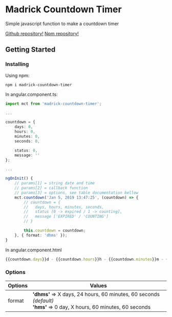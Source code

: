 # Madrick Countdown Timer
Simple javascript function to make a countdown timer

[Github repository!](https://github.com/madricks/madrick-countdown-timer)
[Npm repository!](https://www.npmjs.com/package/madrick-countdown-timer)

## Getting Started

### Installing

Using npm:
```
npm i madrick-countdown-timer
```

In angular.component.ts:
```typescript
import mct from 'madrick-countdown-timer';

...

countdown = {
    days: 0,
    hours: 0,
    minutes: 0,
    seconds: 0,

    status: 0,
    message: ''
};

...

ngOnInit() {
    // params[1] = string date and time
    // params[2] = callback function
    // params[3] = options, see table documentation bellow
    mct.countdown('Jan 5, 2019 13:47:25', (countdown) => {
        // countdown = { 
        //   days, hours, minutes, seconds,
        //   status [0 -> expired / 1 -> counting],
        //   message ['EXPIRED' / 'COUNTING']
        // }

        this.countdown = countdown;
    }, { format: 'dhms' });
}
```

In angular.component.html
```typescript
{{countdown.days}}d - {{countdown.hours}}h - {{countdown.minutes}}m - {{countdown.seconds}}s
```

### Options
| Options | Values                                                                                                       |
|---------|--------------------------------------------------------------------------------------------------------------|
| format  | **'dhms'** => X days, 24 hours, 60 minutes, 60 seconds *(default)*<br>**'hms'** => 0 day, X hours, 60 minutes, 60 seconds |
